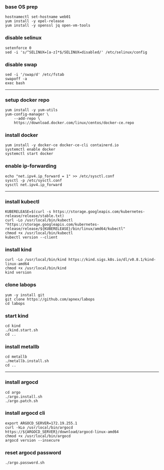 ### base OS prep
```
hostnamectl set-hostname web01
yum install -y epel-release
yum install -y openssl jq open-vm-tools
```

### disable selinux
```
setenforce 0
sed -i 's/^SELINUX=[a-z]*$/SELINUX=disabled/' /etc/selinux/config
```

### disable swap
```
sed -i '/swap/d' /etc/fstab
swapoff -a
exec bash
```

---
### setup docker repo
```
yum install -y yum-utils
yum-config-manager \
	--add-repo \
	https://download.docker.com/linux/centos/docker-ce.repo
```

### install docker
```
yum install -y docker-ce docker-ce-cli containerd.io
systemctl enable docker
systemctl start docker
```

### enable ip-forwarding
```
echo "net.ipv4.ip_forward = 1" >> /etc/sysctl.conf
sysctl -p /etc/sysctl.conf
sysctl net.ipv4.ip_forward
```

---
### install kubectl
```
KUBERELEASE=$(curl -s https://storage.googleapis.com/kubernetes-release/release/stable.txt)
curl -Lo /usr/local/bin/kubectl "https://storage.googleapis.com/kubernetes-release/release/${KUBERELEASE}/bin/linux/amd64/kubectl"
chmod +x /usr/local/bin/kubectl
kubectl version --client
```

### install kind
```
curl -Lo /usr/local/bin/kind https://kind.sigs.k8s.io/dl/v0.8.1/kind-linux-amd64
chmod +x /usr/local/bin/kind
kind version
```

### clone labops
```
yum -y install git
git clone https://github.com/apnex/labops
cd labops
```

### start kind
```
cd kind
./kind.start.sh
cd ..
```

### install metallb
```
cd metallb
./metallb.install.sh
cd ..
```

---
### install argocd
```
cd argo
./argo.install.sh
./argo.patch.sh
```

### install argocd cli
```
export ARGOCD_SERVER=172.19.255.1
curl -kLo /usr/local/bin/argocd https://${ARGOCD_SERVER}/download/argocd-linux-amd64
chmod +x /usr/local/bin/argocd
argocd version --insecure
```

### reset argocd password
```
./argo.password.sh
```
